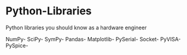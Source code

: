 # Python-Libraries
Python libraries you should know as a hardware engineer

NumPy- 
SciPy-
SymPy-
Pandas-
Matplotlib-
PySerial-
Socket-
PyVISA-
PySpice-
